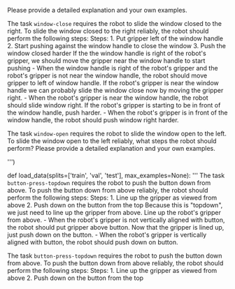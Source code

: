 Please provide a detailed explanation and your own examples.


The task `window-close` requires the robot to slide the window closed to the right.
To slide the window closed to the right reliably, the robot should perform the following steps:
    Steps:  1. Put gripper left of the window handle  2. Start pushing against the window handle to close the window  3. Push the window closed harder
    If the the window handle is right of the robot's gripper, we should move the gripper near the window handle to start pushing
    - When the window handle is right of the robot's gripper and the robot's gripper is not near the window handle, the robot should move gripper to left of window handle.
    If the robot's gripper is near the window handle we can probably slide the window close now by moving the gripper right.
    - When the robot's gripper is near the window handle, the robot should slide window right.
    If the robot's gripper is starting to be in front of the window handle, push harder.
    - When the robot's gripper is in front of the window handle, the robot should push window right harder.

The task `window-open` requires the robot to slide the window open to the left.
To slide the window open to the left reliably, what steps the robot should perform? Please provide a detailed explanation and your own examples.

''')


def load_data(splits=['train', 'val', 'test'], max_examples=None):
  '''
  The task `button-press-topdown` requires the robot to push the button down from above.
  To push the button down from above reliably, the robot should perform the following steps:
      Steps:  1. Line up the gripper as viewed from above  2. Push down on the button from the top
      Because this is "topdown", we just need to line up the gripper from above. Line up the robot's gripper from above.
      - When the robot's gripper is not vertically aligned with button, the robot should put gripper above button.
      Now that the gripper is lined up, just push down on the button.
      - When the robot's gripper is vertically aligned with button, the robot should push down on button.

  The task `button-press-topdown` requires the robot to push the button down from above.
  To push the button down from above reliably, the robot should perform the following steps:
      Steps:  1. Line up the gripper as viewed from above  2. Push down on the button from the top
     
